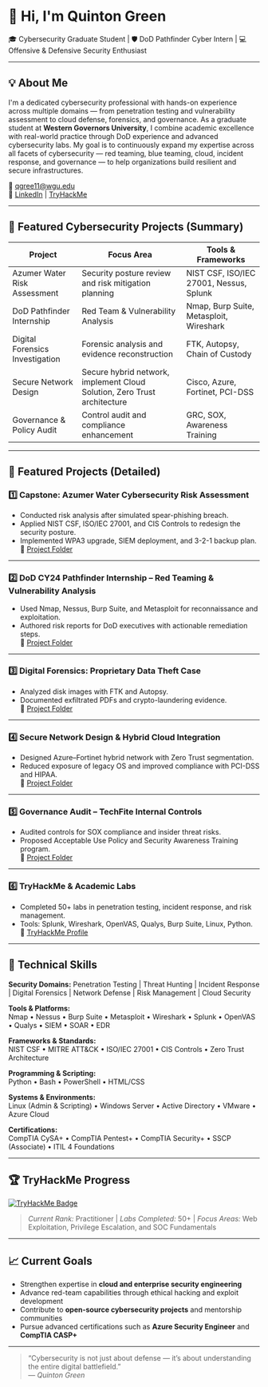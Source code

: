 # 👋 Hi, I'm Quinton Green
🎓 Cybersecurity Graduate Student | 🛡️ DoD Pathfinder Cyber Intern | 💻 Offensive & Defensive Security Enthusiast  

---

## 💡 About Me
I'm a dedicated cybersecurity professional with hands-on experience across multiple domains — from penetration testing and vulnerability assessment to cloud defense, forensics, and governance.  As a graduate student at **Western Governors University**, I combine academic excellence with real-world practice through DoD experience and advanced cybersecurity labs.  My goal is to continuously expand my expertise across all facets of cybersecurity — red teaming, blue teaming, cloud, incident response, and governance — to help organizations build resilient and secure infrastructures.

📧 qgree11@wgu.edu  
🔗 [LinkedIn](https://www.linkedin.com/in/quinton-green-084553215/) | [TryHackMe](https://tryhackme.com/p/qgree11)

---

## 🚀 Featured Cybersecurity Projects (Summary)

| Project | Focus Area | Tools & Frameworks |
|----------|-------------|--------------------|
| Azumer Water Risk Assessment | Security posture review and risk mitigation planning | NIST CSF, ISO/IEC 27001, Nessus, Splunk |
| DoD Pathfinder Internship | Red Team & Vulnerability Analysis | Nmap, Burp Suite, Metasploit, Wireshark |
| Digital Forensics Investigation | Forensic analysis and evidence reconstruction | FTK, Autopsy, Chain of Custody |
| Secure Network Design | Secure hybrid network, implement Cloud Solution, Zero Trust architecture | Cisco, Azure, Fortinet, PCI-DSS |
| Governance & Policy Audit | Control audit and compliance enhancement | GRC, SOX, Awareness Training |


---

## 🧩 Featured Projects (Detailed)

### 1️⃣ Capstone: Azumer Water Cybersecurity Risk Assessment
- Conducted risk analysis after simulated spear-phishing breach.  
- Applied NIST CSF, ISO/IEC 27001, and CIS Controls to redesign the security posture.  
- Implemented WPA3 upgrade, SIEM deployment, and 3-2-1 backup plan.  
📄 [Project Folder](./01-Capstone-Azumer-Water-Risk-Assessment)

---

### 2️⃣ DoD CY24 Pathfinder Internship – Red Teaming & Vulnerability Analysis
- Used Nmap, Nessus, Burp Suite, and Metasploit for reconnaissance and exploitation.  
- Authored risk reports for DoD executives with actionable remediation steps.  
📄 [Project Folder](./02-DoD-Pathfinder-Internship)

---

### 3️⃣ Digital Forensics: Proprietary Data Theft Case
- Analyzed disk images with FTK and Autopsy.  
- Documented exfiltrated PDFs and crypto-laundering evidence.  
📄 [Project Folder](./03-Digital-Forensics-Investigation)

---

### 4️⃣ Secure Network Design & Hybrid Cloud Integration
- Designed Azure–Fortinet hybrid network with Zero Trust segmentation.  
- Reduced exposure of legacy OS and improved compliance with PCI-DSS and HIPAA.  
📄 [Project Folder](./04-Secure-Network-Design)

---

### 5️⃣ Governance Audit – TechFite Internal Controls
- Audited controls for SOX compliance and insider threat risks.  
- Proposed Acceptable Use Policy and Security Awareness Training program.  
📄 [Project Folder](./05-Governance-Audit-TechFite)

---

### 6️⃣ TryHackMe & Academic Labs
- Completed 50+ labs in penetration testing, incident response, and risk management.  
- Tools: Splunk, Wireshark, OpenVAS, Qualys, Burp Suite, Linux, Python.  
🔗 [TryHackMe Profile](https://tryhackme.com/p/qgree11)

---

## 🧰 Technical Skills

**Security Domains:** Penetration Testing | Threat Hunting | Incident Response | Digital Forensics | Network Defense | Risk Management | Cloud Security  

**Tools & Platforms:**  
Nmap • Nessus • Burp Suite • Metasploit • Wireshark • Splunk • OpenVAS • Qualys • SIEM • SOAR • EDR  

**Frameworks & Standards:**  
NIST CSF • MITRE ATT&CK • ISO/IEC 27001 • CIS Controls • Zero Trust Architecture 

**Programming & Scripting:**  
Python • Bash • PowerShell • HTML/CSS  

**Systems & Environments:**  
Linux (Admin & Scripting) • Windows Server • Active Directory • VMware • Azure Cloud  

**Certifications:**  
CompTIA CySA+ • CompTIA Pentest+ • CompTIA Security+ • SSCP (Associate) • ITIL 4 Foundations  

---

## 🏆 TryHackMe Progress

[![TryHackMe Badge](https://tryhackme-badges.s3.amazonaws.com/qgree11.png)](https://tryhackme.com/p/qgree11)

> *Current Rank:* Practitioner | *Labs Completed:* 50+ | *Focus Areas:* Web Exploitation, Privilege Escalation, and SOC Fundamentals  

---

## 📈 Current Goals
- Strengthen expertise in **cloud and enterprise security engineering**  
- Advance red-team capabilities through ethical hacking and exploit development  
- Contribute to **open-source cybersecurity projects** and mentorship communities  
- Pursue advanced certifications such as **Azure Security Engineer** and **CompTIA CASP+**

---

> “Cybersecurity is not just about defense — it’s about understanding the entire digital battlefield.”  
> — *Quinton Green*
